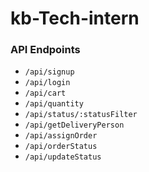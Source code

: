 # kb-Tech-intern
### API Endpoints

-  `/api/signup`
- `/api/login`
-  `/api/cart`
-  `/api/quantity`
- `/api/status/:statusFilter`
-  `/api/getDeliveryPerson`
-  `/api/assignOrder`
-  `/api/orderStatus`
-  `/api/updateStatus`
